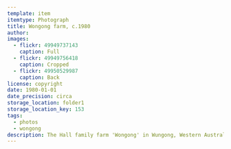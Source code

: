 ```yaml
---
template: item
itemtype: Photograph
title: Wongong farm, c.1980
author: 
images:
  - flickr: 49949737143
    caption: Full
  - flickr: 49949756418
    caption: Cropped
  - flickr: 49950529987
    caption: Back
license: copyright
date: 1980-01-01
date_precision: circa
storage_location: folder1
storage_location_key: 153
tags:
  - photos
  - wongong
description: The Hall family farm 'Wongong' in Wungong, Western Australia (note spelling difference).
---
```

